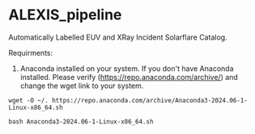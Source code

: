 # ALEXIS_pipeline
Automatically Labelled EUV and XRay Incident Solarflare Catalog.

Requirments:
1. Anaconda installed on your system. If you don't have Anaconda installed. Please verify (https://repo.anaconda.com/archive/) and change the wget link to your system.
```
wget -O ~/. https://repo.anaconda.com/archive/Anaconda3-2024.06-1-Linux-x86_64.sh

bash Anaconda3-2024.06-1-Linux-x86_64.sh
```

